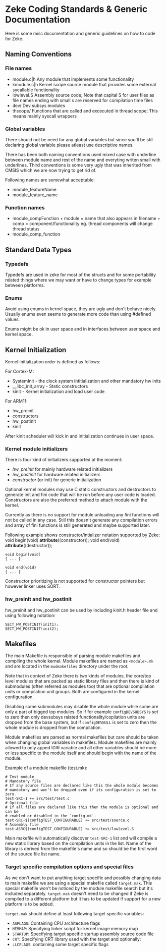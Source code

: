 Zeke Coding Standards & Generic Documentation
=============================================

Here is some misc documentation and generic guidelines on how to code for Zeke.


Naming Conventions
------------------

### File names

+ module.c|h    Any module that implements some functionality
+ kmodule.c|h   Kernel scope source module that provides some external
                sycallable functionality
+ lowlevel.S    Assembly source code; Note that capital S for user files as file
                names ending with small s are reserved for compilation time files
+ dev/          Dev subsys modules
+ thscope/      Functions that are called and excecuted in thread scope;
                This means mainly syscall wrappers

### Global variables

There should not be need for any global variables but since you'll be still
declaring global variable please atleast use descriptive names.

There has been both naming conventions used mixed case with underline between
module name and rest of the name and everyting writen small with underlines.
Third conventions is some very ugly that was inherited from CMSIS which we are
now trying to get rid of.

Following names are somewhat acceptable:

+ module_featureName
+ module_feature_name

### Function names

+ module_compFunction   + module = name that also appears in filename
                        + comp   = component/functionality eg. thread
                                   components will change thread status
+ module_comp_function


Standard Data Types
-------------------

### Typedefs

Typedefs are used in zeke for most of the structs and for some portability
related things where we may want or have to change types for example between
platforms.

### Enums

Avoid using enums in kernel space, they are ugly and don't behave nicely.
Usually enums even seems to generate more code than using #defined values.

Enums might be ok in user space and in interfaces between user space and
kernel space.


Kernel Initialization 
----------------------

Kernel initialization order is defined as follows:

For Cortex-M:
+ SystemInit - the clock system intitialization and other mandatory hw inits
+ __libc_init_array - Static constructors
+ kinit - Kernel initialization and load user code

For ARM11:
+ hw_preinit
+ constructors
+ hw_postinit
+ kinit

After kinit scheduler will kick in and initialization continues in user space.

### Kernel module initializers

There is four kind of initializers supported at the moment:

+ *hw_preinit* for mainly hardware related initializers
+ *hw_postinit* for hardware related initializers
+ *constructor* (or init) for generic initialization

Optional kernel modules may use C static constructors and destructors to
generate init and fini code that will be run before any user code is loaded.
Constructors are also the preferred method to attach module with the kernel.

Currently as there is no support for module unloading any fini functions will
not be called in any case. Still this doesn't generate any compilation errors
and array of fini functions is still generated and maybe supported later.

Following example shows constructor/intializer notation supported by Zeke:
    void begin(void) __attribute__((constructor));
    void end(void) __attribute__((destructor));

    void begin(void)
    { ... }

    void end(void)
    { ... }

Constructor prioritizing is not supported for constructor pointers but however
linker uses SORT.

### hw_preinit and hw_postinit

hw_preinit and hw_postinit can be used by including kinit.h header file and
using following notation:

    SECT_HW_POSTINIT(init1);
    SECT_HW_POSTINIT(init2);


Makefiles
---------

The main Makefile is responsible of parsing module makefiles and compiling the
whole kernel. Module makefiles are named as `<module>.mk` and are located in the
`modmakefiles` directory under the root.

Note that in context of Zeke there is two kinds of modules, the core/top level
modules that are packed as static library files and then there is kind of
submodules (often referred as modules too) that are optional compilation units
or compilation unit groups. Both are configured in the kernel configuration.

Disabling some submodules may disable the whole module while some are only a
part of bigged top modules. So if for example `configDEVSUBSYS` is set to zero
then only devsubsys related functionality/copilation units are dropped from the
base system, but if `configDEVNULL` is set to zero then the whole module is
dropped from the compilation.

Module makefiles are parsed as normal makefiles but care should be taken when
changing global variables in makefiles. Module makefiles are mainly allowed to
only apped IDIR variable and all other variables should be more or less specific
to the module itself and should begin with the name of the module.

Example of a module makefile (test.mk):

    # Test module
    # Mandatory file
    # If any source files are declared like this the whole module becomes
    # mandatory and won't be dropped even if its configuration is set to zero.
    test-SRC-1 += src/test/test.c
    # Optional file
    # If all files are declared like this then the module is optional and can be
    # enabled or disabled in the `config.mk`.
    test-SRC-$(configTEST_CONFIGURABLE) += src/test/source.c
    # Assembly file
    test-ASRC$(configTEST_CONFIGURABLE) += src/test/lowlevel.S

Main makefile will automatically discover `test-SRC-1` list and will compile a
new static library based on the compilation units in the list. Name of the
library is derived from the makefile's name and so should be the first word of
the source file list name.

### Target specific compilation options and special files

As we don't want to put anything target specific and possibly changing data to
main makefile we are using a special makefile called `target.mak`. This special
makefile won't be noticed by the module makefile search but it's included
separately. `target.mak` doesn't need to be changed if Zeke is compiled to a
different platform but it has to be updated if support for a new platform is to
be added.

`target.mak` should define at least following target specific variables:
+ `ASFLAGS`: Containing CPU architecture flags
+ `MEMMAP`: Specifying linker script for kernel image memory map
+ `STARTUP`: Specifying target specific startup assembly source code file
+ `CRT`: Specifying CRT library used with the target
and optionally:
+ `LLCFLAGS`: containing some target specific flags
